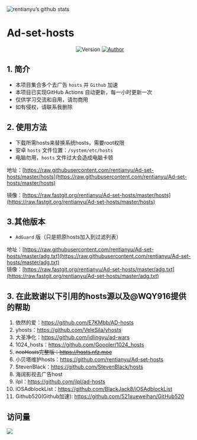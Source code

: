 ![rentianyu’s github stats](https://github-readme-stats.vercel.app/api?username=rentianyu&show_icons=true&theme=merko)
# Ad-set-hosts

<p align="center">
    <img alt="Version" src="https://img.shields.io/badge/release-0.0.1-blue"/>
    <a href="https://github.com/rentianyu">
        <img alt="Author" src="https://img.shields.io/badge/author-小贝塔-blueviolet"/>
    </a>
</p>

## 1. 简介

- 本项目集合多个去广告 `hosts` 并 `Github` 加速
- 本项目已实现GitHub Actions 自动更新，每一小时更新一次
- 仅供学习交流和自用，请勿商用
- 如有侵权，请联系我删除

## 2. 使用方法

- 下载所需hosts来替换系统hosts，需要root权限
- 安卓 `hosts` 文件位置：`/system/etc/hosts`
- 电脑勿用，`hosts` 文件过大会造成电脑卡顿


地址：[https://raw.githubusercontent.com/rentianyu/Ad-set-hosts/master/hosts](https://raw.githubusercontent.com/rentianyu/Ad-set-hosts/master/hosts)   
   
镜像：[https://raw.fastgit.org/rentianyu/Ad-set-hosts/master/hosts](https://raw.fastgit.org/rentianyu/Ad-set-hosts/master/hosts)   

## 3.其他版本
- `AdGuard` 版（只是把原hosts加入到过滤列表）   

地址：[https://raw.githubusercontent.com/rentianyu/Ad-set-hosts/master/adg.txt](https://raw.githubusercontent.com/rentianyu/Ad-set-hosts/master/adg.txt)   
镜像：[https://raw.fastgit.org/rentianyu/Ad-set-hosts/master/adg.txt](https://raw.fastgit.org/rentianyu/Ad-set-hosts/master/adg.txt)

## 3. 在此致谢以下引用的hosts源以及@WQY916提供的帮助

1. 依然的爱：https://github.com/E7KMbb/AD-hosts   
2. yhosts：https://github.com/VeleSila/yhosts   
3. 大圣净化：https://github.com/jdlingyu/ad-wars 
4. 1024_hosts：https://github.com/Goooler/1024_hosts   
5. ~~neoHosts完整版：https://hosts.nfz.moe~~   
6. 小贝塔维护hosts：https://github.com/rentianyu/Ad-set-hosts   
7. StevenBlack：https://github.com/StevenBlack/hosts   
8. 海阔影视去广告host
9. ilpl：https://github.com/ilpl/ad-hosts
10. iOSAdblockList：https://github.com/BlackJack8/iOSAdblockList
11. Github520(Github加速): https://github.com/521xueweihan/GitHub520

## 访问量

![](http://profile-counter.glitch.me/rentianyu_Ad-set-hosts/count.svg)
